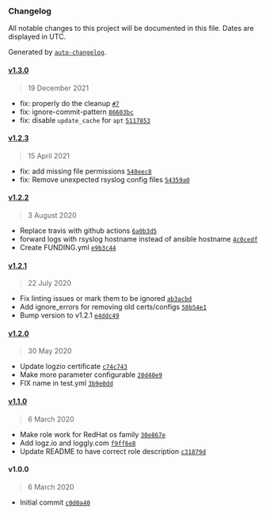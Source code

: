 ### Changelog

All notable changes to this project will be documented in this file. Dates are displayed in UTC.

Generated by [`auto-changelog`](https://github.com/CookPete/auto-changelog).

#### [v1.3.0](https://github.com/papanito/ansible-role-rsyslog/compare/v1.2.3...v1.3.0)

> 19 December 2021

- fix: properly do the cleanup [`#7`](https://github.com/papanito/ansible-role-rsyslog/issues/7)
- fix: ignore-commit-pattern [`86603bc`](https://github.com/papanito/ansible-role-rsyslog/commit/86603bc0292ac057a5edba1ed9cf894ccfdffad0)
- fix: disable `update_cache` for `apt` [`5117853`](https://github.com/papanito/ansible-role-rsyslog/commit/511785385f842d5022e4d927e1ec02fd37569bd0)

#### [v1.2.3](https://github.com/papanito/ansible-role-rsyslog/compare/v1.2.2...v1.2.3)

> 15 April 2021

- fix: add missing file permissions [`540eec8`](https://github.com/papanito/ansible-role-rsyslog/commit/540eec89af1cb05e26a5b8923529cd900308715f)
- fix: Remove unexpected rsyslog config files [`54359a0`](https://github.com/papanito/ansible-role-rsyslog/commit/54359a06d224141857d63d2cbddbc4fc9f259f3e)

#### [v1.2.2](https://github.com/papanito/ansible-role-rsyslog/compare/v1.2.1...v1.2.2)

> 3 August 2020

- Replace travis with github actions [`6a0b3d5`](https://github.com/papanito/ansible-role-rsyslog/commit/6a0b3d56c1c64f0ebf40edcb73edbf5bdf562872)
- forward logs with rsyslog hostname instead of ansible hostname [`4c0cedf`](https://github.com/papanito/ansible-role-rsyslog/commit/4c0cedfbe72fe5078a50cac02462b8865be6c1cd)
- Create FUNDING.yml [`e9b3c44`](https://github.com/papanito/ansible-role-rsyslog/commit/e9b3c448ab62ade92d7e2d4f87dec3c265bc887b)

#### [v1.2.1](https://github.com/papanito/ansible-role-rsyslog/compare/v1.2.0...v1.2.1)

> 22 July 2020

- Fix linting issues or mark them to be ignored [`ab3acbd`](https://github.com/papanito/ansible-role-rsyslog/commit/ab3acbd94dfdaa3f9b7428bada4512f4633f91a4)
- Add ignore_errors for removing old certs/configs [`50b54e1`](https://github.com/papanito/ansible-role-rsyslog/commit/50b54e1383010898c67d8a68c996a4d785fcf1b2)
- Bump version to v1.2.1 [`e4ddc49`](https://github.com/papanito/ansible-role-rsyslog/commit/e4ddc49b760cc2bf6de7bc821efd7a85e77521da)

#### [v1.2.0](https://github.com/papanito/ansible-role-rsyslog/compare/v1.1.0...v1.2.0)

> 30 May 2020

- Update logzio certificate [`c74c743`](https://github.com/papanito/ansible-role-rsyslog/commit/c74c7438a349f365b0d37a3fd076561070ce9088)
- Make more parameter configurable [`20d40e9`](https://github.com/papanito/ansible-role-rsyslog/commit/20d40e9c2a3f0942ba89ccdaaada68d2f50bb08d)
- FIX name in test.yml [`3b9e0dd`](https://github.com/papanito/ansible-role-rsyslog/commit/3b9e0ddbc09153101f1ef56b033df73a68beee7a)

#### [v1.1.0](https://github.com/papanito/ansible-role-rsyslog/compare/v1.0.0...v1.1.0)

> 6 March 2020

- Make role work for RedHat os family [`30e867e`](https://github.com/papanito/ansible-role-rsyslog/commit/30e867e8163ea28cd10663a0db1f1c2c08b72f15)
- Add logz.io and loggly.com [`f9ff6e8`](https://github.com/papanito/ansible-role-rsyslog/commit/f9ff6e8a3e191e9486eded9e720622b9d91aef32)
- Update README to have correct role description [`c31879d`](https://github.com/papanito/ansible-role-rsyslog/commit/c31879db61c28890f4b96cfa1a518ce992f36541)

#### v1.0.0

> 6 March 2020

- Initial commit [`c0d0a40`](https://github.com/papanito/ansible-role-rsyslog/commit/c0d0a4089094e04cd0d6e8c25185df146210ffb2)
